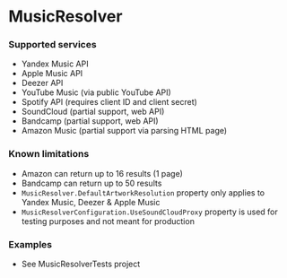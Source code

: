 # MusicResolver

### Supported services
- Yandex Music API
- Apple Music API
- Deezer API
- YouTube Music (via public YouTube API)
- Spotify API (requires client ID and client secret)
- SoundCloud (partial support, web API)
- Bandcamp (partial support, web API)
- Amazon Music (partial support via parsing HTML page)

### Known limitations
- Amazon can return up to 16 results (1 page)
- Bandcamp can return up to 50 results
- ```MusicResolver.DefaultArtworkResolution``` property only applies to Yandex Music, Deezer & Apple Music
- ```MusicResolverConfiguration.UseSoundCloudProxy``` property is used for testing purposes and not meant for production

### Examples
- See MusicResolverTests project
